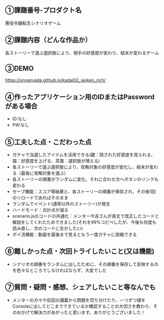 ## ①課題番号-プロダクト名

悪役令嬢転生シナリオゲーム

## ②課題内容（どんな作品か）

各ストーリーで選ぶ選択肢により、相手の好感度が変わり、結末が変わるゲーム

## ③DEMO

https://onyanyada.github.io/kadai02_janken_rich/

## ④作ったアプリケーション用のIDまたはPasswordがある場合

- ID:なし
- PW:なし

## ⑤工夫した点・こだわった点

- ガチャで当選したアイテムを活用できる(鍵：隠された好感度を見られる、猫：好感度を上げる、茶葉：選択肢が増える)
- 各ストーリーで選ぶ選択肢により、攻略対象の好感度が変化し、結末が変わる（最後に攻略対象を選ぶ）
- 各ストーリーの順番がランダムに変化、それに合わせ次へボタンのリンクも変わる
- セーブ機能：スコア等結果と、各ストーリーの順番が保存され、その後1回のリロードであればそのまま
- ランダムでイベント(通常以外のストーリー)が発生
- ハードモード：合計点が減る
- scenario.jsのコードの共通化：メンター今吉さんが長文で改正したコードと解説をしてくれたためできました(それを99%コピペしたが、今後も何度も読み直し、次のコードに生かしたい)
- ポイ活機能：動画を最後まで見るともう一度ガチャに挑戦できる
  
## ⑥難しかった点・次回トライしたいこと(又は機能)

- シナリオの順番をランダムに出したために、その順番を保存して反映するのを色々なところでしなければならず、大変でした

## ⑦質問・疑問・感想、シェアしたいこと等なんでも

- メンターの方々や前回の講義から問題を切り分けたり、一つずつ値をConsoleに出してどこまでできているか確認することの大切さを教わり、そのおかげで解決力があがったと思います。ありがとうございました！

